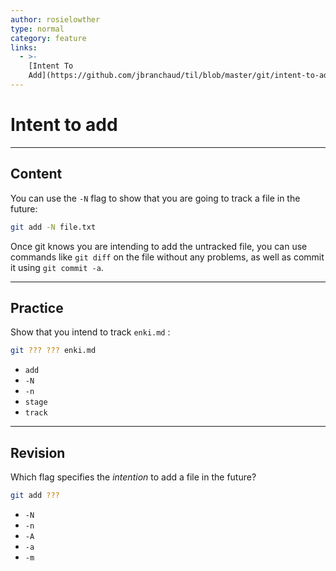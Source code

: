 ```yaml
---
author: rosielowther
type: normal
category: feature
links:
  - >-
    [Intent To
    Add](https://github.com/jbranchaud/til/blob/master/git/intent-to-add.md){website}
---
```


# Intent to add


---

## Content

You can use the `-N` flag to show that you are going to track a file in the future:

```bash
git add -N file.txt
```

Once git knows you are intending to add the untracked file, you can use commands like `git diff` on the file without any problems, as well as commit it using `git commit -a`.


---

## Practice

Show that you intend to track `enki.md` :

```bash
git ??? ??? enki.md
```

* `add`
* `-N`
* `-n`
* `stage`
* `track`


---

## Revision

Which flag specifies the *intention* to add a file in the future?

```bash
git add ???
```

* `-N`
* `-n`
* `-A`
* `-a`
* `-m`
